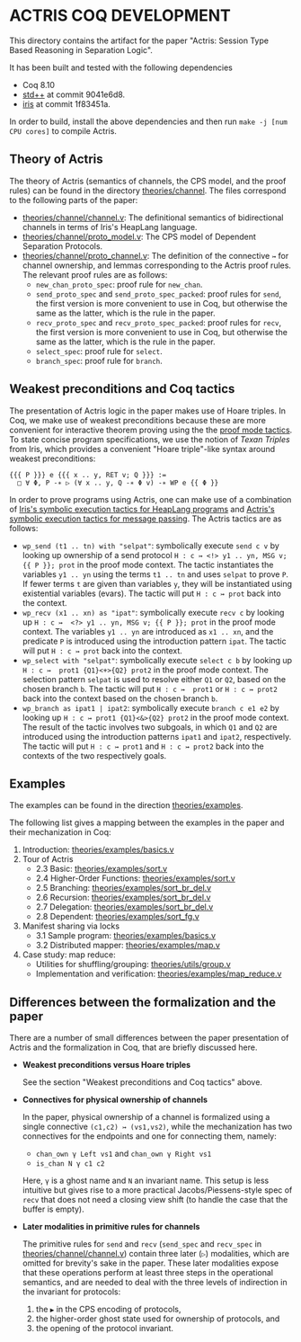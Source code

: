 # ACTRIS COQ DEVELOPMENT

This directory contains the artifact for the paper "Actris: Session Type
Based Reasoning in Separation Logic".

It has been built and tested with the following dependencies

 - Coq 8.10
 - [std++](https://gitlab.mpi-sws.org/robbertkrebbers/coq-stdpp) at
   commit 9041e6d8.
 - [iris](https://gitlab.mpi-sws.org/iris/iris) at
   commit 1f83451a.

In order to build, install the above dependencies and then run
`make -j [num CPU cores]` to compile Actris.

## Theory of Actris

The theory of Actris (semantics of channels, the CPS model, and the proof rules)
can be found in the directory [theories/channel](theories/channel). The files
correspond to the following parts of the paper:

- [theories/channel/channel.v](theories/channel/channel.v): The definitional
  semantics of bidirectional channels in terms of Iris's HeapLang language.
- [theories/channel/proto_model.v](theories/channel/proto_model.v): The CPS
  model of Dependent Separation Protocols.
- [theories/channel/proto_channel.v](theories/channel/proto_channel.v): The
  definition of the connective `↣` for channel ownership, and lemmas
  corresponding to the Actris proof rules. The relevant proof rules are as
  follows:
  + `new_chan_proto_spec`: proof rule for `new_chan`.
  + `send_proto_spec` and `send_proto_spec_packed`: proof rules for `send`, the
    first version is more convenient to use in Coq, but otherwise the same as
    the latter, which is the rule in the paper.
  + `recv_proto_spec` and `recv_proto_spec_packed`: proof rules for `recv`, the
    first version is more convenient to use in Coq, but otherwise the same as
    the latter, which is the rule in the paper.
  + `select_spec`: proof rule for `select`.
  + `branch_spec`: proof rule for `branch`.

## Weakest preconditions and Coq tactics

The presentation of Actris logic in the paper makes use of Hoare triples. In
Coq, we make use of weakest preconditions because these are more convenient for
interactive theorem proving using the the [proof mode tactics][ProofMode]. To
state concise program specifications, we use the notion of *Texan Triples* from
Iris, which provides a convenient "Hoare triple"-like syntax around weakest
preconditions:

```
{{{ P }}} e {{{ x .. y, RET v; Q }}} :=
  □ ∀ Φ, P -∗ ▷ (∀ x .. y, Q -∗ Φ v) -∗ WP e {{ Φ }}
```

In order to prove programs using Actris, one can make use of a combination of
[Iris's symbolic execution tactics for HeapLang programs][HeapLang] and
[Actris's symbolic execution tactics for message passing][ActrisProofMode]. The
Actris tactics are as follows:

- `wp_send (t1 .. tn) with "selpat"`: symbolically execute `send c v` by looking
  up ownership of a send protocol `H : c ↣ <!> y1 .. yn, MSG v; {{ P }}; prot`
  in the proof mode context. The tactic instantiates the variables `y1 .. yn`
  using the terms `t1 .. tn` and uses `selpat` to prove `P`. If fewer terms
  `t` are given than variables `y`, they will be instantiated using existential
  variables (evars). The tactic will put `H : c ↣ prot` back into the context.
- `wp_recv (x1 .. xn) as "ipat"`: symbolically execute `recv c` by looking up
  `H : c ↣  <?> y1 .. yn, MSG v; {{ P }}; prot` in the proof mode context. The
  variables `y1 .. yn` are introduced as `x1 .. xn`, and the predicate `P` is
  introduced using the introduction pattern `ipat`. The tactic will put
  `H : c ↣ prot` back into the context.
- `wp_select with "selpat"`: symbolically execute `select c b` by looking up
  `H : c ↣  prot1 {Q1}<+>{Q2} prot2` in the proof mode context. The selection
  pattern `selpat` is used to resolve either `Q1` or `Q2`, based on the chosen
  branch `b`. The tactic will put `H : c ↣  prot1` or `H : c ↣ prot2` back
  into the context based on the chosen branch `b`.
- `wp_branch as ipat1 | ipat2`: symbolically execute `branch c e1 e2` by looking
  up `H : c ↣ prot1 {Q1}<&>{Q2} prot2` in the proof mode context. The result of
  the tactic involves two subgoals, in which `Q1` and `Q2` are introduced using
  the introduction patterns `ipat1` and `ipat2`, respectively. The tactic will
  put `H : c ↣ prot1` and `H : c ↣ prot2` back into the contexts of the two
  respectively goals.

[HeapLang]: https://gitlab.mpi-sws.org/iris/iris/blob/master/HeapLang.md
[ProofMode]: https://gitlab.mpi-sws.org/iris/iris/blob/master/ProofMode.md
[ActrisProofMode]: theories/channel/proofmode.v

## Examples

The examples can be found in the direction [theories/examples](theories/examples).

The following list gives a mapping between the examples in the paper and their
mechanization in Coq:

1. Introduction: [theories/examples/basics.v](theories/examples/basics.v)
2. Tour of Actris
   - 2.3 Basic: [theories/examples/sort.v](theories/examples/sort.v)
   - 2.4 Higher-Order Functions: [theories/examples/sort.v](theories/examples/sort.v)
   - 2.5 Branching: [theories/examples/sort_br_del.v](theories/examples/sort_br_del.v)
   - 2.6 Recursion: [theories/examples/sort_br_del.v](theories/examples/sort_br_del.v)
   - 2.7 Delegation: [theories/examples/sort_br_del.v](theories/examples/sort_br_del.v)
   - 2.8 Dependent: [theories/examples/sort_fg.v](theories/examples/sort_fg.v)
3. Manifest sharing via locks
   - 3.1 Sample program: [theories/examples/basics.v](theories/examples/basics.v)
   - 3.2 Distributed mapper: [theories/examples/map.v](theories/examples/map.v)
4. Case study: map reduce:
   - Utilities for shuffling/grouping: [theories/utils/group.v](theories/utils/group.v)
   - Implementation and verification: [theories/examples/map_reduce.v](theories/examples/map_reduce.v)

## Differences between the formalization and the paper

There are a number of small differences between the paper presentation
of Actris and the formalization in Coq, that are briefly discussed here.

- **Weakest preconditions versus Hoare triples**

  See the section "Weakest preconditions and Coq tactics" above.
  
- **Connectives for physical ownership of channels**

  In the paper, physical ownership of a channel is formalized using a single
  connective `(c1,c2) ↣ (vs1,vs2)`, while the mechanization has two connectives
  for the endpoints and one for connecting them, namely:
  - `chan_own γ Left vs1` and `chan_own γ Right vs1`
  - `is_chan N γ c1 c2`
  
  Here, `γ` is a ghost name and `N` an invariant name. This setup is less
  intuitive but gives rise to a more practical Jacobs/Piessens-style spec of
  `recv` that does not need a closing view shift (to handle the case that the
  buffer is empty).

- **Later modalities in primitive rules for channels**

  The primitive rules for `send` and `recv` (`send_spec` and `recv_spec` in
  [theories/channel/channel.v](theories/channel/channel.v)) contain three later
  (`▷`) modalities, which are omitted for brevity's sake in the paper. These
  later modalities expose that these operations perform at least three steps in
  the operational semantics, and are needed to deal with the three levels of
  indirection in the invariant for protocols:
  1. the `▶` in the CPS encoding of protocols,
  2. the higher-order ghost state used for ownership of protocols, and
  3. the opening of the protocol invariant.
